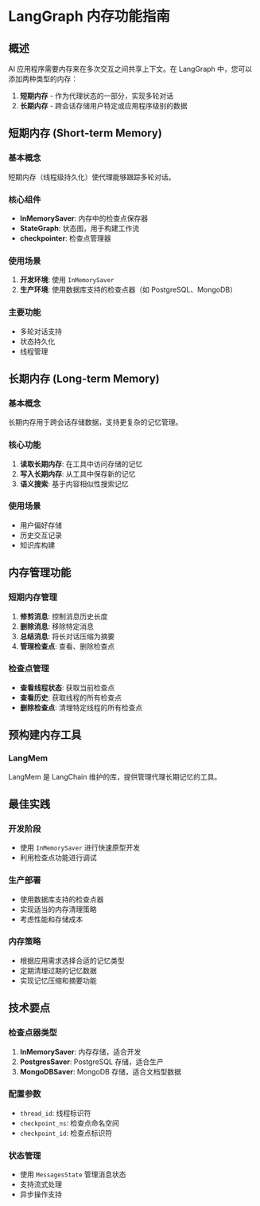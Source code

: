 # LangGraph 内存功能指南

## 概述

AI 应用程序需要内存来在多次交互之间共享上下文。在 LangGraph 中，您可以添加两种类型的内存：

1. **短期内存** - 作为代理状态的一部分，实现多轮对话
2. **长期内存** - 跨会话存储用户特定或应用程序级别的数据

## 短期内存 (Short-term Memory)

### 基本概念
短期内存（线程级持久化）使代理能够跟踪多轮对话。

### 核心组件
- **InMemorySaver**: 内存中的检查点保存器
- **StateGraph**: 状态图，用于构建工作流
- **checkpointer**: 检查点管理器

### 使用场景
1. **开发环境**: 使用 `InMemorySaver`
2. **生产环境**: 使用数据库支持的检查点器（如 PostgreSQL、MongoDB）

### 主要功能
- 多轮对话支持
- 状态持久化
- 线程管理

## 长期内存 (Long-term Memory)

### 基本概念
长期内存用于跨会话存储数据，支持更复杂的记忆管理。

### 核心功能
1. **读取长期内存**: 在工具中访问存储的记忆
2. **写入长期内存**: 从工具中保存新的记忆
3. **语义搜索**: 基于内容相似性搜索记忆

### 使用场景
- 用户偏好存储
- 历史交互记录
- 知识库构建

## 内存管理功能

### 短期内存管理
1. **修剪消息**: 控制消息历史长度
2. **删除消息**: 移除特定消息
3. **总结消息**: 将长对话压缩为摘要
4. **管理检查点**: 查看、删除检查点

### 检查点管理
- **查看线程状态**: 获取当前检查点
- **查看历史**: 获取线程的所有检查点
- **删除检查点**: 清理特定线程的所有检查点

## 预构建内存工具

### LangMem
LangMem 是 LangChain 维护的库，提供管理代理长期记忆的工具。

## 最佳实践

### 开发阶段
- 使用 `InMemorySaver` 进行快速原型开发
- 利用检查点功能进行调试

### 生产部署
- 使用数据库支持的检查点器
- 实现适当的内存清理策略
- 考虑性能和存储成本

### 内存策略
- 根据应用需求选择合适的记忆类型
- 定期清理过期的记忆数据
- 实现记忆压缩和摘要功能

## 技术要点

### 检查点器类型
1. **InMemorySaver**: 内存存储，适合开发
2. **PostgresSaver**: PostgreSQL 存储，适合生产
3. **MongoDBSaver**: MongoDB 存储，适合文档型数据

### 配置参数
- `thread_id`: 线程标识符
- `checkpoint_ns`: 检查点命名空间
- `checkpoint_id`: 检查点标识符

### 状态管理
- 使用 `MessagesState` 管理消息状态
- 支持流式处理
- 异步操作支持

